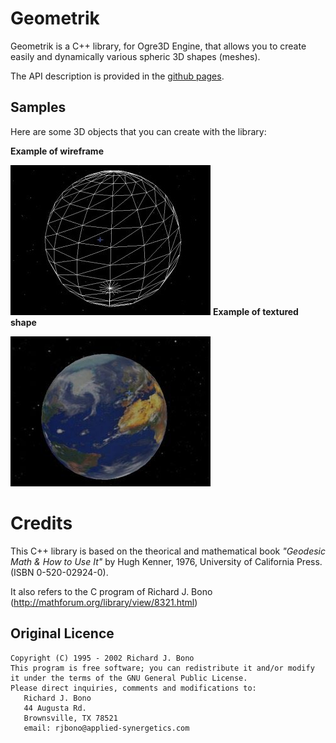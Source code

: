 # Geometrik

Geometrik is a C++ library, for Ogre3D Engine, that allows you to create easily and dynamically various spheric 3D shapes (meshes).

The API description is provided in the [github pages](http://sphinkie.github.io/Geometrik).

## Samples
Here are some 3D objects that you can create with the library:

**Example of wireframe**

![wireframe sphere](showcase/wireframe_sphere.jpg)
**Example of textured shape**

![Textured sphere](showcase/textured_sphere.jpg)

# Credits

This C++ library is based on the theorical and mathematical book _"Geodesic Math & How to Use It"_ by Hugh Kenner, 1976, University of California Press. (ISBN 0-520-02924-0).  

It also refers to the C program of Richard J. Bono (http://mathforum.org/library/view/8321.html)

## Original Licence

	Copyright (C) 1995 - 2002 Richard J. Bono
	This program is free software; you can redistribute it and/or modify it under the terms of the GNU General Public License.
	Please direct inquiries, comments and modifications to:
	   Richard J. Bono
	   44 Augusta Rd.
	   Brownsville, TX 78521
	   email: rjbono@applied-synergetics.com

